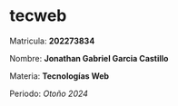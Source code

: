 # tecweb

Matricula: **202273834**

Nombre: **Jonathan Gabriel Garcia Castillo**

Materia: **Tecnologías Web**

Periodo: *Otoño 2024*

